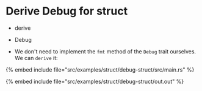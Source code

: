 # Derive Debug for struct

* derive
* Debug

* We don't need to implement the `fmt` method of the `Debug` trait ourselves. We can `derive` it:

{% embed include file="src/examples/struct/debug-struct/src/main.rs" %}

{% embed include file="src/examples/struct/debug-struct/out.out" %}



